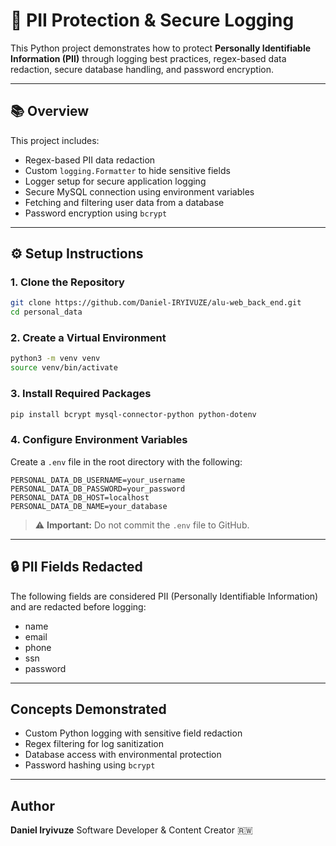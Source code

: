 # 🔐 PII Protection & Secure Logging

This Python project demonstrates how to protect **Personally Identifiable Information (PII)** through logging best practices, regex-based data redaction, secure database handling, and password encryption.

---

## 📚 Overview

This project includes:

- Regex-based PII data redaction
- Custom `logging.Formatter` to hide sensitive fields
- Logger setup for secure application logging
- Secure MySQL connection using environment variables
- Fetching and filtering user data from a database
- Password encryption using `bcrypt`

---

## ⚙️ Setup Instructions

### 1. Clone the Repository

```bash
git clone https://github.com/Daniel-IRYIVUZE/alu-web_back_end.git
cd personal_data
````

### 2. Create a Virtual Environment

```bash
python3 -m venv venv
source venv/bin/activate
```

### 3. Install Required Packages

```bash
pip install bcrypt mysql-connector-python python-dotenv
```

### 4. Configure Environment Variables

Create a `.env` file in the root directory with the following:

```env
PERSONAL_DATA_DB_USERNAME=your_username
PERSONAL_DATA_DB_PASSWORD=your_password
PERSONAL_DATA_DB_HOST=localhost
PERSONAL_DATA_DB_NAME=your_database
```

> ⚠️ **Important:** Do not commit the `.env` file to GitHub.

---

## 🔒 PII Fields Redacted

The following fields are considered PII (Personally Identifiable Information) and are redacted before logging:

* name
* email
* phone
* ssn
* password

---

## Concepts Demonstrated

* Custom Python logging with sensitive field redaction
* Regex filtering for log sanitization
* Database access with environmental protection
* Password hashing using `bcrypt`

---

## Author

**Daniel Iryivuze**
Software Developer & Content Creator 🇷🇼